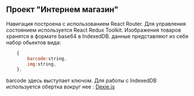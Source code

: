 ## Проект "Интернем магазин"

Навигация построена с использованием React Router.
Для управления состоянием используется React Redux Toolkit.
Изображения товаров хранятся в формате base64 в IndexedDB.
данные представляют из себя набор обьектов вида:

```javascript
	{
		barcode:string,
		img:string,
	},
```

barcode здесь выступает ключом.
Для работы с IndexedDB используется обертка вокруг нее : [Dexie.js](https://dexie.org/)
